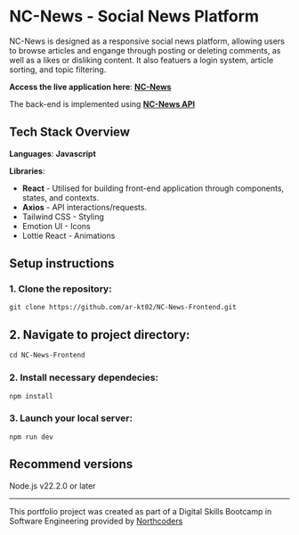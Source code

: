 # NC-News - Social News Platform

NC-News is designed as a responsive social news platform, allowing users to browse articles and engange through posting or deleting comments, as well as a likes or disliking content. It also featuers a login system, article sorting, and topic filtering.

**Access the live application here**: [**NC-News**](https://katz-nc-news.netlify.app/articles)

The back-end is implemented using [**NC-News API**](https://github.com/ar-kt02/nc-news-api)

## Tech Stack Overview

**Languages**: **Javascript**

**Libraries**:

- **React** - Utilised for building front-end application through components, states, and contexts.
- **Axios** - API interactions/requests.
- Tailwind CSS - Styling
- Emotion UI - Icons
- Lottie React - Animations

## Setup instructions

### 1. Clone the repository:

```
git clone https://github.com/ar-kt02/NC-News-Frontend.git
```

## 2. Navigate to project directory:

```
cd NC-News-Frontend
```

### 2. Install necessary dependecies:

```
npm install
```

### 3. Launch your local server:

```
npm run dev
```

## Recommend versions

Node.js v22.2.0 or later

---

This portfolio project was created as part of a Digital Skills Bootcamp in Software Engineering provided by [Northcoders](https://northcoders.com/)
